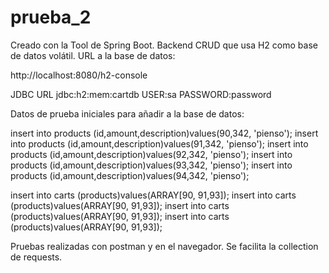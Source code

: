 # prueba_2
Creado con la Tool de Spring Boot.
Backend CRUD que usa H2 como base de datos volátil.
URL a la base de datos:

http://localhost:8080/h2-console

JDBC URL
jdbc:h2:mem:cartdb
USER:sa
PASSWORD:password

Datos de prueba iniciales para añadir a la base de datos:

insert into products (id,amount,description)values(90,342, 'pienso');
insert into products (id,amount,description)values(91,342, 'pienso');
insert into products (id,amount,description)values(92,342, 'pienso');
insert into products (id,amount,description)values(93,342, 'pienso');
insert into products (id,amount,description)values(94,342, 'pienso');



insert into carts (products)values(ARRAY[90, 91,93]);
insert into carts (products)values(ARRAY[90, 91,93]);
insert into carts (products)values(ARRAY[90, 91,93]);
insert into carts (products)values(ARRAY[90, 91,93]);

Pruebas realizadas con postman y en el navegador.
Se facilita la collection de requests.

